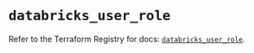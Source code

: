 # `databricks_user_role`

Refer to the Terraform Registry for docs: [`databricks_user_role`](https://registry.terraform.io/providers/databricks/databricks/1.36.3/docs/resources/user_role).
